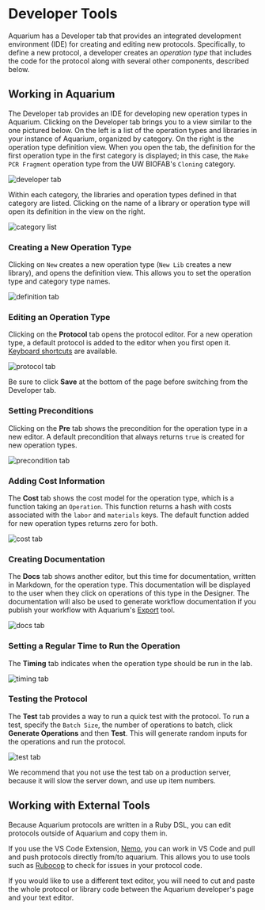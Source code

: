 # Developer Tools

Aquarium has a Developer tab that provides an integrated development environment (IDE) for creating and editing new protocols. Specifically, to define a new protocol, a developer creates an _operation type_ that includes the code for the protocol along with several other components, described below.

## Working in Aquarium

The Developer tab provides an IDE for developing new operation types in Aquarium.
Clicking on the Developer tab brings you to a view similar to the one pictured below.
On the left is a list of the operation types and libraries in your instance of Aquarium, organized by category.
On the right is the operation type definition view.
When you open the tab, the definition for the first operation type in the first category is displayed; in this case, the `Make PCR Fragment` operation type from the UW BIOFAB's `Cloning` category.

<img src="docs/protocol_developer/images/developer_tab.png"
     alt="developer tab"
     max-width="100%">

Within each category, the libraries and operation types defined in that category are listed.
Clicking on the name of a library or operation type will open its definition in the view on the right.

<img src="docs/protocol_developer/images/category_list.png"
     alt="category list"
     style="max-width: 200px">

### Creating a New Operation Type

Clicking on `New` creates a new operation type (`New Lib` creates a new library), and opens the definition view.
This allows you to set the operation type and category type names.

<img src="docs/protocol_developer/images/definition_tab.png"
     alt="definition tab"
     max-width="400px">

### Editing an Operation Type

Clicking on the **Protocol** tab opens the protocol editor.
For a new operation type, a default protocol is added to the editor when you first open it.
[Keyboard shortcuts](https://github.com/ajaxorg/ace/wiki/Default-Keyboard-Shortcuts) are available.

<img src="docs/protocol_developer/images/protocol_tab.png"
     alt="protocol tab"
     max-width="400px">

Be sure to click **Save** at the bottom of the page before switching from the Developer tab.

### Setting Preconditions

Clicking on the **Pre** tab shows the precondition for the operation type in a new editor.
A default precondition that always returns `true` is created for new operation types.

<img src="docs/protocol_developer/images/pre_tab.png"
     alt="precondition tab"
     style="max-width: 500px">

### Adding Cost Information

The **Cost** tab shows the cost model for the operation type, which is a function taking an `Operation`.
This function returns a hash with costs associated with the `labor` and `materials` keys.
The default function added for new operation types returns zero for both.

<img src="docs/protocol_developer/images/cost_tab.png"
     alt="cost tab"
     style="max-width: 500px">

### Creating Documentation

The **Docs** tab shows another editor, but this time for documentation, written in Markdown, for the operation type.
This documentation will be displayed to the user when they click on operations of this type in the Designer.
The documentation will also be used to generate workflow documentation if you publish your workflow
with Aquarium's <a href="#" onclick="select('Community','Exporting')">Export</a> tool.

<img src="docs/protocol_developer/images/doc_tab.png"
     alt="docs tab"
     style="max-width: 500px">

### Setting a Regular Time to Run the Operation

The **Timing** tab indicates when the operation type should be run in the lab.

<img src="docs/protocol_developer/images/timing_tab.png"
     alt="timing tab"
    style="max-width: 500px">

### Testing the Protocol

The **Test** tab provides a way to run a quick test with the protocol.
To run a test, specify the `Batch Size`, the number of operations to batch, click **Generate Operations** and then **Test**.
This will generate random inputs for the operations and run the protocol.

<img src="docs/protocol_developer/images/test_tab.png"
     alt="test tab"
     style="max-width: 500px">

We recommend that you not use the test tab on a production server, because it will slow the server down,
and use up item numbers.

## Working with External Tools

Because Aquarium protocols are written in a Ruby DSL, you can edit protocols outside of Aquarium and copy them in.

If you use the VS Code Extension, [Nemo](https://github.com/klavinslab/nemo), you can work in VS Code and pull and push protocols directly from/to aquarium.
This allows you to use tools such as [Rubocop](https://rubocop.readthedocs.io/en/latest/) to check for issues in your protocol code.

If you would like to use a different text editor, you will need to cut and paste the whole protocol or library code between the Aquarium developer's page and your text editor.
